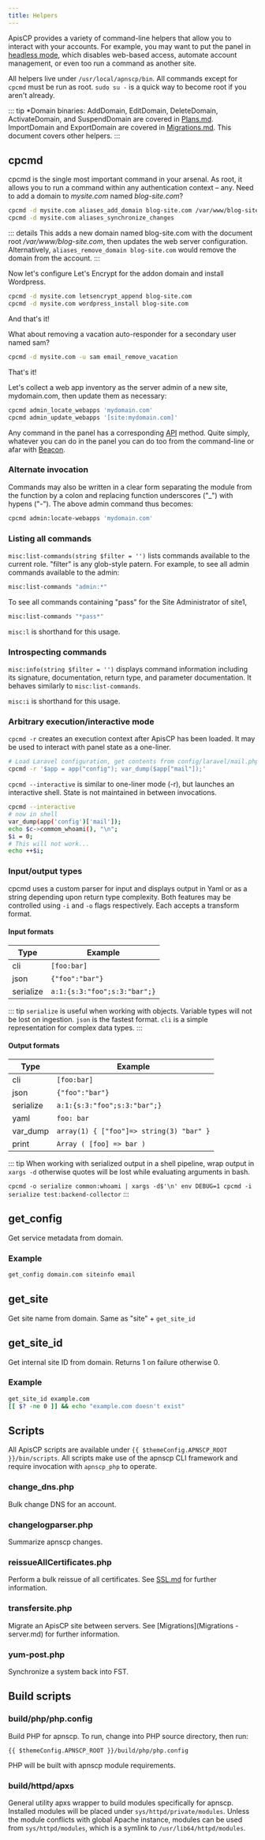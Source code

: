 ```yaml
---
title: Helpers
---
```

ApisCP provides a variety of command-line helpers that allow you to interact with your accounts. For example, you may want to put the panel in [headless mode](https://github.com/apisnetworks/apnscp-playbooks#toggling-headless-mode), which disables web-based access, automate account management, or even too run a command as another site.

All helpers live under `/usr/local/apnscp/bin`. All commands except for `cpcmd` must be run as root. `sudo su -` is a quick way to become root if you aren't already.

::: tip
*Domain binaries: AddDomain, EditDomain, DeleteDomain, ActivateDomain, and SuspendDomain are covered in [Plans.md](Plans.md). ImportDomain and ExportDomain are covered in [Migrations.md](Migrations.md). This document covers other helpers.
:::

## cpcmd

cpcmd is the single most important command in your arsenal. As root, it allows you to run a command within any authentication context – any. Need to add a domain to *mysite.com* named *blog-site.com*?

```bash
cpcmd -d mysite.com aliases_add_domain blog-site.com /var/www/blog-site.com
cpcmd -d mysite.com aliases_synchronize_changes
```

::: details
This adds a new domain named blog-site.com with the document root */var/www/blog-site.com*, then updates the web server configuration. Alternatively, `aliases_remove_domain blog-site.com` would remove the domain from the account.
:::

Now let's configure Let's Encrypt for the addon domain and install Wordpress.

```bash
cpcmd -d mysite.com letsencrypt_append blog-site.com
cpcmd -d mysite.com wordpress_install blog-site.com
```

And that's it!

What about removing a vacation auto-responder for a secondary user named sam?

```bash
cpcmd -d mysite.com -u sam email_remove_vacation
```

That's it!

Let's collect a web app inventory as the server admin of a new site, mydomain.com, then update them as necessary:

```bash
cpcmd admin_locate_webapps 'mydomain.com'
cpcmd admin_update_webapps '[site:mydomain.com]'
```

Any command in the panel has a corresponding [API](https://api.apiscp.com/) method. Quite simply, whatever you can do in the panel you can do too from the command-line or afar with [Beacon](https://github.com/apisnetworks/beacon).

### Alternate invocation

Commands may also be written in a clear form separating the module from the function by a colon and replacing function underscores ("_") with hypens ("-"). The above admin command thus becomes:

```bash
cpcmd admin:locate-webapps 'mydomain.com'
```

### Listing all commands

`misc:list-commands(string $filter = '')` lists commands available to the current role. "filter" is any glob-style patern. For example, to see all admin commands available to the admin:

```bash
misc:list-commands "admin:*"
```

To see all commands containing "pass" for the Site Administrator of site1,

```bash
misc:list-commands "*pass*"
```

`misc:l` is shorthand for this usage.

### Introspecting commands

`misc:info(string $filter = '')` displays command information including its signature, documentation, return type, and parameter documentation. It behaves similarly to `misc:list-commands`.

`misc:i` is shorthand for this usage.

### Arbitrary execution/interactive mode
`cpcmd -r` creates an execution context after ApisCP has been loaded. It may be used to interact with panel state as a one-liner.

```bash
# Load Laravel configuration, get contents from config/laravel/mail.php
cpcmd -r '$app = app("config"); var_dump($app["mail"]);'
```

`cpcmd --interactive` is similar to one-liner mode (-r), but launches an interactive shell. State is not maintained in between invocations.

```bash
cpcmd --interactive
# now in shell
var_dump(app('config')['mail']);
echo $c->commom_whoami(), "\n";
$i = 0;
# This will not work...
echo ++$i;
```

### Input/output types
cpcmd uses a custom parser for input and displays output in Yaml or as a string depending upon return type complexity. Both features may be controlled using `-i` and `-o` flags respectively. Each accepts a transform format.


#### Input formats
| Type      | Example                      |
| --------- | ---------------------------- |
| cli       | `[foo:bar]`                  |
| json      | `{"foo":"bar"}`              |
| serialize | `a:1:{s:3:"foo";s:3:"bar";}` |

::: tip
`serialize` is useful when working with objects. Variable types will not be lost on ingestion. `json` is the fastest format. `cli` is a simple representation for complex data types.
:::

#### Output formats

| Type      | Example                      |
| --------- | ---------------------------- |
| cli       | `[foo:bar]`                  |
| json      | `{"foo":"bar"}`              |
| serialize | `a:1:{s:3:"foo";s:3:"bar";}` |
| yaml | `foo: bar` |
| var_dump | `array(1) { ["foo"]=> string(3) "bar" }` |
| print | `Array ( [foo] => bar )` |

::: tip
When working with serialized output in a shell pipeline, wrap output in `xargs -d` otherwise quotes will be lost while evaluating arguments in bash.

`cpcmd -o serialize common:whoami | xargs -d$'\n' env DEBUG=1 cpcmd -i serialize test:backend-collector`
:::

## get_config

Get service metadata from domain.

### Example

```bash
get_config domain.com siteinfo email
```

## get_site

Get site name from domain. Same as "site" + `get_site_id` 

## get_site_id

Get internal site ID from domain. Returns 1 on failure otherwise 0.

### Example

```bash
get_site_id example.com
[[ $? -ne 0 ]] && echo "example.com doesn't exist"
```

## Scripts
All ApisCP scripts are available under `{{ $themeConfig.APNSCP_ROOT }}/bin/scripts`. All scripts make use of the apnscp CLI framework and require invocation with `apnscp_php` to operate.

### change_dns.php

Bulk change DNS for an account.

### changelogparser.php

Summarize apnscp changes.

### reissueAllCertificates.php

Perform a bulk reissue of all certificates. See [SSL.md](SSL.md) for further information.

### transfersite.php

Migrate an ApisCP site between servers. See [Migrations](Migrations - server.md) for further information.

### yum-post.php

Synchronize a system back into FST.

## Build scripts

### build/php/php.config

Build PHP for apnscp. To run, change into PHP source directory, then run:

`{{ $themeConfig.APNSCP_ROOT }}/build/php/php.config`

PHP will be built with apnscp module requirements.

### build/httpd/apxs
General utility apxs wrapper to build modules specifically for apnscp. Installed modules will be placed under `sys/httpd/private/modules`. Unless the module conflicts with global Apache instance, modules can be used from `sys/httpd/modules`, which is a symlink to `/usr/lib64/httpd/modules`.


